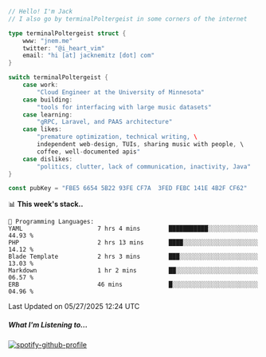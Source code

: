 ```go
// Hello! I'm Jack
// I also go by terminalPoltergeist in some corners of the internet

type terminalPoltergeist struct {
    www: "jnem.me"
    twitter: "@i_heart_vim"
    email: "hi [at] jacknemitz [dot] com"
}

switch terminalPoltergeist {
    case work:
        "Cloud Engineer at the University of Minnesota"
    case building:
        "tools for interfacing with large music datasets"
    case learning:
        "gRPC, Laravel, and PAAS architecture"
    case likes:
        "premature optimization, technical writing, \
        independent web-design, TUIs, sharing music with people, \
        coffee, well-documented apis"
    case dislikes:
        "politics, clutter, lack of communication, inactivity, Java"
}

const pubKey = "FBE5 6654 5B22 93FE CF7A  3FED FEBC 141E 4B2F CF62"
```

<!--START_SECTION:waka-->
📊 **This week's stack..** 

```text
💬 Programming Languages: 
YAML                     7 hrs 4 mins        ███████████░░░░░░░░░░░░░░   44.93 % 
PHP                      2 hrs 13 mins       ████░░░░░░░░░░░░░░░░░░░░░   14.12 % 
Blade Template           2 hrs 3 mins        ███░░░░░░░░░░░░░░░░░░░░░░   13.03 % 
Markdown                 1 hr 2 mins         ██░░░░░░░░░░░░░░░░░░░░░░░   06.57 % 
ERB                      46 mins             █░░░░░░░░░░░░░░░░░░░░░░░░   04.96 % 
```


 Last Updated on 05/27/2025 12:24 UTC
<!--END_SECTION:waka-->

##### What I'm Listening to...

[![spotify-github-profile](https://jnem.me/listening-item?maxAge=2592000)](https://jnem.me/listening)
